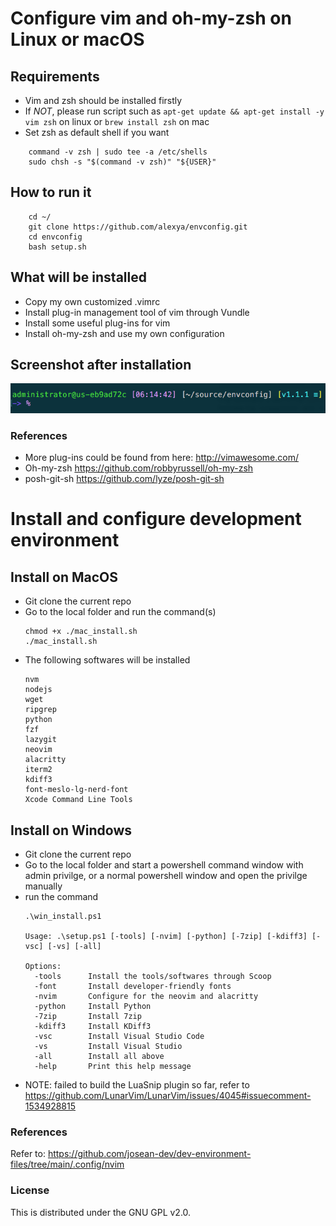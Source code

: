 # Configure vim and oh-my-zsh on Linux or macOS

## Requirements
* Vim and zsh should be installed firstly
* If *NOT*, please run script such as `apt-get update && apt-get install -y vim zsh` on linux or `brew install zsh` on mac
* Set zsh as default shell if you want
```
    command -v zsh | sudo tee -a /etc/shells
    sudo chsh -s "$(command -v zsh)" "${USER}"
```

## How to run it
```
    cd ~/
    git clone https://github.com/alexya/envconfig.git
    cd envconfig
    bash setup.sh
```

## What will be installed
* Copy my own customized .vimrc
* Install plug-in management tool of vim through Vundle
* Install some useful plug-ins for vim
* Install oh-my-zsh and use my own configuration

## Screenshot after installation
![](images/alexya-zsh-01.png)

### References
* More plug-ins could be found from here: http://vimawesome.com/
* Oh-my-zsh https://github.com/robbyrussell/oh-my-zsh
* posh-git-sh https://github.com/lyze/posh-git-sh


# Install and configure development environment
## Install on MacOS
* Git clone the current repo
* Go to the local folder and run the command(s)
    ```
    chmod +x ./mac_install.sh
    ./mac_install.sh
    ```
* The following softwares will be installed
    ```
    nvm
    nodejs
    wget
    ripgrep
    python
    fzf
    lazygit
    neovim
    alacritty
    iterm2
    kdiff3
    font-meslo-lg-nerd-font
    Xcode Command Line Tools
    ```

## Install on Windows
* Git clone the current repo
* Go to the local folder and start a powershell command window with admin privilge, or a normal powershell window and open the privilge manually
* run the command
    ```
    .\win_install.ps1

    Usage: .\setup.ps1 [-tools] [-nvim] [-python] [-7zip] [-kdiff3] [-vsc] [-vs] [-all]

    Options:
      -tools      Install the tools/softwares through Scoop
      -font       Install developer-friendly fonts
      -nvim       Configure for the neovim and alacritty
      -python     Install Python
      -7zip       Install 7zip
      -kdiff3     Install KDiff3
      -vsc        Install Visual Studio Code
      -vs         Install Visual Studio
      -all        Install all above
      -help       Print this help message
    ```
* NOTE: failed to build the LuaSnip plugin so far, refer to https://github.com/LunarVim/LunarVim/issues/4045#issuecomment-1534928815

### References
Refer to: https://github.com/josean-dev/dev-environment-files/tree/main/.config/nvim

### License
This is distributed under the GNU GPL v2.0.

